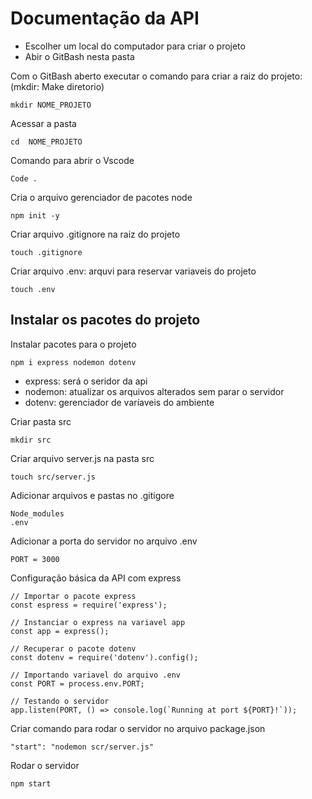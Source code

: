 # Documentação da API

* Escolher um local do computador para criar o projeto
* Abir o GitBash nesta pasta

Com o GitBash aberto executar o comando para criar a raiz do projeto: (mkdir: Make diretorio)
```
mkdir NOME_PROJETO
```
Acessar a pasta 
```
cd  NOME_PROJETO
```
Comando para abrir o Vscode 
```
Code . 
```
Cria o arquivo gerenciador de pacotes node
```
npm init -y
```
Criar arquivo .gitignore na raiz do projeto
```
touch .gitignore
```
Criar arquivo .env: arquvi para reservar variaveis do projeto
```
touch .env
```

## Instalar os pacotes do projeto

Instalar pacotes para o projeto
```
npm i express nodemon dotenv
```
* express: será o seridor da api
* nodemon: atualizar os arquivos alterados sem parar o servidor
* dotenv: gerenciador de varíaveis do ambiente

Criar pasta src 
```
mkdir src
```
Criar arquivo server.js na pasta src
```
touch src/server.js
```
Adicionar arquivos e pastas no .gitigore
```
Node_modules
.env
```
Adicionar a porta do servidor no arquivo .env
```
PORT = 3000
```
Configuração básica da API com express
```
// Importar o pacote express
const espress = require('express');

// Instanciar o express na variavel app
const app = express();

// Recuperar o pacote dotenv
const dotenv = require('dotenv').config();

// Importando variavel do arquivo .env
const PORT = process.env.PORT;

// Testando o servidor
app.listen(PORT, () => console.log(`Running at port ${PORT}!`));
```
Criar comando para rodar o servidor no arquivo package.json 
```
"start": "nodemon scr/server.js"
```
Rodar o servidor
```
npm start
```
